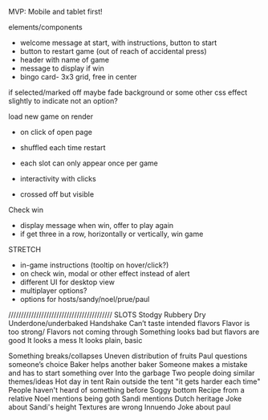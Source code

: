 MVP:
Mobile and tablet first!

elements/components
- welcome message at start, with instructions, button to start 
- button to restart game (out of reach of accidental press)
- header with name of game
- message to display if win
- bingo card- 3x3 grid, free in center

if selected/marked off maybe fade background or some other css effect slightly to indicate not an option?

load new game on render
- on click of open page
- shuffled each time restart
- each slot can only appear once per game

- interactivity with clicks
- crossed off but visible

Check win
- display message when win, offer to play again
- if get three in a row, horizontally or vertically, win game


STRETCH
- in-game instructions (tooltip on hover/click?)
- on check win, modal or other effect instead of alert
- different UI for desktop view
- multiplayer options?
- options for hosts/sandy/noel/prue/paul

/////////////////////////////////////////
SLOTS
Stodgy
Rubbery
Dry
Underdone/underbaked
Handshake
Can’t taste intended flavors
Flavor is too strong/ Flavors not coming through 
Something looks bad but flavors are good
It looks a mess
It looks plain, basic

Something breaks/collapses
Uneven distribution of fruits
Paul questions someone’s choice 
Baker helps another baker
Someone makes a mistake and has to start something over
Into the garbage 
Two people doing similar themes/ideas 
Hot day in tent
Rain outside the tent
"it gets harder each time"
People haven't heard of something before
Soggy bottom
Recipe from a relative 
Noel mentions being goth 
Sandi mentions Dutch heritage
Joke about Sandi's height
Textures are wrong
Innuendo
Joke about paul 